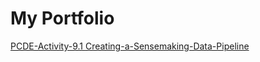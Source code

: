 # My Portfolio
<a href="https://github.com/sandip86/PCDE-Activity-9.1"> PCDE-Activity-9.1 </a>
<a href="https://github.com/sandip86/Creating-a-Sensemaking-Data-Pipeline/tree/main"> Creating-a-Sensemaking-Data-Pipeline </a>
